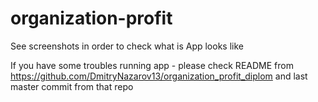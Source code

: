 # organization-profit
See screenshots in order to check what is App looks like

If you have some troubles running app - please check README from https://github.com/DmitryNazarov13/organization_profit_diplom and last master commit from that repo
